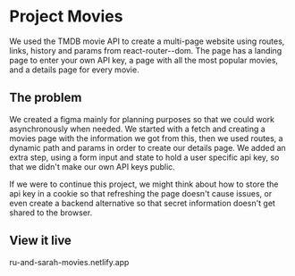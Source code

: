 # Project Movies

We used the TMDB movie API to create a multi-page website using routes, links, history and params from react-router--dom. The page has a landing page to enter your own API key, a page with all the most popular movies, and a details page for every movie.

## The problem

We created a figma mainly for planning purposes so that we could work asynchronously when needed. We started with a fetch and creating a movies page with the information we got from this, then we used routes, a dynamic path and params in order to create our details page. We added an extra step, using a form input and state to hold a user specific api key, so that we didn't make our own API keys public.

If we were to continue this project, we might think about how to store the api key in a cookie so that refreshing the page doesn't cause issues, or even create a backend alternative so that secret information doesn't get shared to the browser.

## View it live

ru-and-sarah-movies.netlify.app
